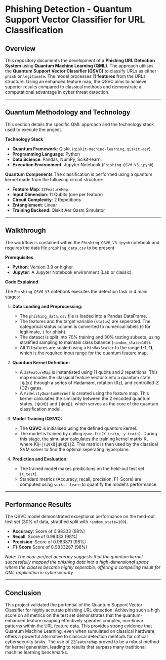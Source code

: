 # Phishing Detection - Quantum Support Vector Classifier for URL Classification
## Overview
This repository documents the development of a **Phishing URL Detection System** using **Quantum Machine Learning (QML)**. The approach utilises the **Quantum Support Vector Classifier (QSVC)** to classify URLs as either `phish` or `legitimate`.
The model processes **11 features** from the URLs structure. Using an enhanced feature map, the QSVC aims to achieve superior results compared to classical methods and demonstrate a computational advantage in cyber threat detection.
***
## Quantum Methodology and Technology
This section details the specific QML approach and the technology stack used to execute the project.

**Technology Stack**
* **Quantum Framework**: Qiskit (`qiskit-machine-learning`, `qiskit-aer`).
* **Programming Language**: Python
* **Data Science**: Pandas, NumPy, Scikit-learn.
* **Execution Environment**: Jupyter Notebook (`Phishing_QSVM_V3.ipynb`)

**Quantum Compenents**
The classification is performed using a quantum kernel made from the following circuit structure:
* **Feature Map**: `ZZFeatureMap`
* **Input Dimension**: 11 Qubits (one per feature)
* **Circuit Complexity**: 2 Repetitions
* **Entanglement**: Linear
* **Training Backend**: Qiskit Aer Qasm Simulator
***
## Walkthrough
The workflow is contained within the `Phishing_QSVM_V3.ipynb` notebook and requires the data file `phishing_data.csv` to be present.

**Prerequisites**
* **Python**: Version 3.9 or higher.
* **Jupyter**: A Jupyter Notebook environment (Lab or classic).

**Code Explained**

The `Phishing_QSVM_V3` notebook executes the detection task in 4 main stages:
1. **Data Loading and Preprocessing:**
   * The `phishing_data.csv` file is loaded into a Pandas DataFrame.
   * The features and the target variable (`status`) are seperated. The categorical status column is converted to numerical labels (`0` for legitimate, `1` for phish).
   * The dataset is split into 70% training and 30% testing subsets, using stratified sampling to maintain class balance (`random_state=109`).
   * All 11 features are scaled using a `MinMaxScaler` to the range **(-1, 1)**, which is the required input range for the quantum feature map.

2. **Quantum Kernel Definition:**
   * A `ZZFeatureMap` is instantiated using 11 qubits and 2 repetitions. This map encodes the classical feature vector x into a quantum state ∣ψ(x)⟩ through a series of Hadamard, rotation (Rz​), and controlled-Z (CZ) gates.
   * A `FidelityQuantumKernel` is created using the feature map. This kernel calculates the similarity between the 2 encoded quantum states, ∣ψ(xi​)⟩ and ∣ψ(xj​)⟩, which serves as the core of the quantum classification model.

3. **Model Training (QSVC):**
   * The **QSVC** is initialised using the defined quantum kernel.
   * The model is trained by calling `qsvc.fit(X_train, y_train)`. During this stage, the simulator calculates the training kernel matrix K, where Kij​=∣⟨ψ(xi​)∣ψ(xj​)⟩∣2. This matrix is then used by the classical SVM solver to find the optimal seperating hyperplane.

4. **Prediction and Evaluation:**
   * The trained model makes predicitons on the held-out test set (`X_test`).
   * Standard metrics (Accuracy, recall, precision, F1-Score) are computed using `scikit-learn` to quantify the model's performance.
***
## Performance Results
The QSVC model demonstrated exceptional performance on the held-out test set (30% of data, stratified split with `random_state=109`).
* **Accuracy**: Score of 0.98333 (98%)
* **Recall**: Score of 0.98333 (98%)
* **Precision**: Score of 0.983871 (98%)
* **F1-Score** Score of 0.9833287 (98%)

*Note: The near-perfect accuracy suggests that the quantum kernel successfully mapped the phishing data into a high-dimensional space where the classes became highly seperable, offering a compelling result for QML application in cybersecurity.*
***
## Conclusion
This project validated the portential of the Quantum Support Vector Classifier for highly accurate phishing URL detection. Achieving such a high score on all metrics on the test set demonstrates that the quantum-enhanced feature mapping effectively sperates complex, non-linear patterns within the URL feature data. This provides strong evidence that Quantum Machine Learning, even when sumulated on classical hardware, offers a powerful alternative to classical detection mehtods for critical cybersecurity tasks. The use of `ZZFeatureMap` proved to be a robust method for kernel generation, leading to results that surpass many traditional machine learning benchmarks.
